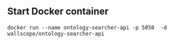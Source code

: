 
## Start Docker container
```
docker run --name ontology-searcher-api -p 5050  -d wallscope/ontology-searcher-api
```
